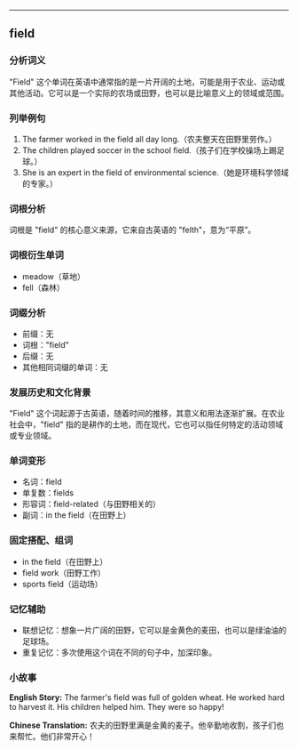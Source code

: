 
---------------
## field
### 分析词义
"Field" 这个单词在英语中通常指的是一片开阔的土地，可能是用于农业、运动或其他活动。它可以是一个实际的农场或田野，也可以是比喻意义上的领域或范围。

### 列举例句
1. The farmer worked in the field all day long.（农夫整天在田野里劳作。）
2. The children played soccer in the school field.（孩子们在学校操场上踢足球。）
3. She is an expert in the field of environmental science.（她是环境科学领域的专家。）

### 词根分析
词根是 "field" 的核心意义来源，它来自古英语的 "felth"，意为“平原”。

### 词根衍生单词
- meadow（草地）
- fell（森林）

### 词缀分析
- 前缀：无
- 词根："field"
- 后缀：无
- 其他相同词缀的单词：无

### 发展历史和文化背景
"Field" 这个词起源于古英语，随着时间的推移，其意义和用法逐渐扩展。在农业社会中，"field" 指的是耕作的土地，而在现代，它也可以指任何特定的活动领域或专业领域。

### 单词变形
- 名词：field
- 单复数：fields
- 形容词：field-related（与田野相关的）
- 副词：in the field（在田野上）

### 固定搭配、组词
- in the field（在田野上）
- field work（田野工作）
- sports field（运动场）

### 记忆辅助
- 联想记忆：想象一片广阔的田野，它可以是金黄色的麦田，也可以是绿油油的足球场。
- 重复记忆：多次使用这个词在不同的句子中，加深印象。

### 小故事
**English Story:**
The farmer's field was full of golden wheat. He worked hard to harvest it. His children helped him. They were so happy!

**Chinese Translation:**
农夫的田野里满是金黄的麦子。他辛勤地收割，孩子们也来帮忙。他们非常开心！

